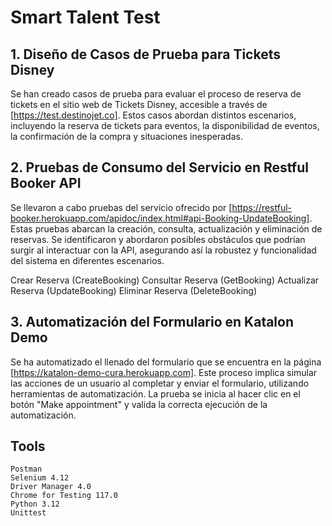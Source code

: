 
# Smart Talent Test

## 1. Diseño de Casos de Prueba para Tickets Disney
Se han creado casos de prueba para evaluar el proceso de reserva de tickets en el sitio web de Tickets Disney, accesible a través de [https://test.destinojet.co]. Estos casos abordan distintos escenarios, incluyendo la reserva de tickets para eventos, la disponibilidad de eventos, la confirmación de la compra y situaciones inesperadas.

## 2. Pruebas de Consumo del Servicio en Restful Booker API
Se llevaron a cabo pruebas del servicio ofrecido por [https://restful-booker.herokuapp.com/apidoc/index.html#api-Booking-UpdateBooking]. Estas pruebas abarcan la creación, consulta, actualización y eliminación de reservas. Se identificaron y abordaron posibles obstáculos que podrían surgir al interactuar con la API, asegurando así la robustez y funcionalidad del sistema en diferentes escenarios.

Crear Reserva (CreateBooking)
Consultar Reserva (GetBooking)
Actualizar Reserva (UpdateBooking)
Eliminar Reserva (DeleteBooking)


## 3. Automatización del Formulario en Katalon Demo
Se ha automatizado el llenado del formulario que se encuentra en la página [https://katalon-demo-cura.herokuapp.com]. Este proceso implica simular las acciones de un usuario al completar y enviar el formulario, utilizando herramientas de automatización. La prueba se inicia al hacer clic en el botón "Make appointment" y valida la correcta ejecución de la automatización.
## Tools

    Postman
    Selenium 4.12
    Driver Manager 4.0
    Chrome for Testing 117.0
    Python 3.12
    Unittest